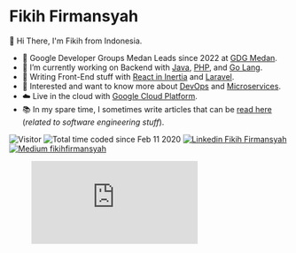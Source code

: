 # Fikih Firmansyah

👋 Hi There, I'm Fikih from Indonesia.
- 🚢 Google Developer Groups Medan Leads since 2022 at [GDG Medan](https://gdgmedan.com/).
- 🧭 I’m currently working on Backend with [Java](https://dev.java/), [PHP](https://www.php.net/), and [Go Lang](https://go.dev/).
- 💾 Writing Front-End stuff with [React in Inertia](https://inertiajs.com/) and [Laravel](https://laravel.com/).
- 👀 Interested and want to know more about [DevOps](https://devops.com/) and [Microservices](https://microservices.io/).
- ☁️ Live in the cloud with [Google Cloud Platform](https://cloud.google.com/).
- 📚 In my spare time, I sometimes write articles that can be [read here](https://fikihfirmansyah.medium.com/) (_related to software engineering stuff_).

![Visitor](https://visitor-badge.laobi.icu/badge?page_id=fikihfirmansyah.fikihfirmansyah)
![Total time coded since Feb 11 2020](https://wakatime.com/badge/user/5346ecae-279b-4a47-aa65-5ae244c88994.svg)
[![Linkedin Fikih Firmansyah](https://img.shields.io/badge/Linkedin-Fikih%20Firmansyah-blue?logo=LinkedIn&logoColor=white)](https://www.linkedin.com/in/fikih-firmansyah/)
[![Medium fikihfirmansyah](https://img.shields.io/badge/Medium-fikihfirmansyah-blue?logo=Medium&logoColor=white)](https://fikihfirmansyah.medium.com/)
<figure><embed src="https://wakatime.com/share/@fikihfirmansyah/e17548fa-a24c-4ac2-9aa2-08a682d62459.svg"></embed></figure>
